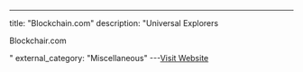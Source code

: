 ---
title: "Blockchain.com"
description: "Universal Explorers


Blockchair.com

"
external_category: "Miscellaneous"
---[Visit Website](https://www.blockchain.com/explorer)

